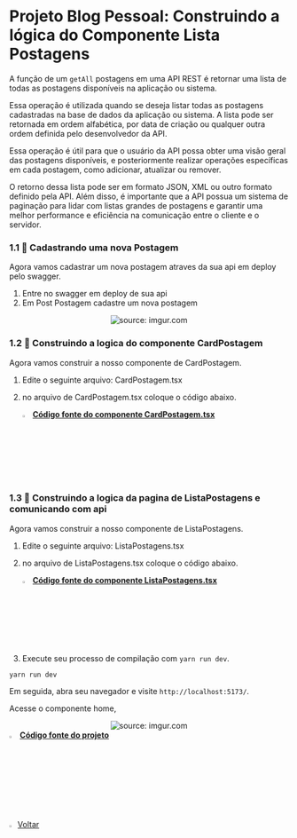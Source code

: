 ﻿<h1>Projeto Blog Pessoal: Construindo a lógica do Componente Lista Postagens</h1>

A função de um `getAll` postagens em uma API REST é retornar uma lista de todas as postagens disponíveis na aplicação ou sistema.

Essa operação é utilizada quando se deseja listar todas as postagens cadastradas na base de dados da aplicação ou sistema. A lista pode ser retornada em ordem alfabética, por data de criação ou qualquer outra ordem definida pelo desenvolvedor da API.

Essa operação é útil para que o usuário da API possa obter uma visão geral das postagens disponíveis, e posteriormente realizar operações específicas em cada postagem, como adicionar, atualizar ou remover.

O retorno dessa lista pode ser em formato JSON, XML ou outro formato definido pela API. Além disso, é importante que a API possua um sistema de paginação para lidar com listas grandes de postagens e garantir uma melhor performance e eficiência na comunicação entre o cliente e o servidor.

<h3>1.1 👣 Cadastrando uma nova Postagem </h3>

Agora vamos cadastrar um nova postagem atraves da sua api em deploy pelo swagger.

1. Entre no swagger em deploy de sua api
2. Em Post Postagem cadastre um nova postagem

<div align="center"><img src="https://i.imgur.com/2aQE6hQ.png" title="source: imgur.com" /></div>

<h3>1.2 👣 Construindo a logica do componente CardPostagem </h3>

Agora vamos construir a nosso componente de CardPostagem.

1. Edite o seguinte arquivo: CardPostagem.tsx

2. no arquivo de CardPostagem.tsx coloque o código abaixo.

   <div align="left"><img src="https://i.imgur.com/JACNZiR.png" title="source: imgur.com" width="3%"/> <a href="https://github.com/LucasCapSilva/blog-pessoal-react-2023/blob/card-postagem-logica/src/components/postagens/cardPostagem/CardPostagem.tsx" target="_blank"><b>Código fonte do componente CardPostagem.tsx</b></a> 

<h3>1.3 👣 Construindo a logica da pagina de ListaPostagens e comunicando com api  </h3>

Agora vamos construir a nosso componente de ListaPostagens.

1. Edite o seguinte arquivo: ListaPostagens.tsx

2. no arquivo de ListaPostagens.tsx coloque o código abaixo.

   <div align="left"><img src="https://i.imgur.com/JACNZiR.png" title="source: imgur.com" width="3%"/> <a href="https://github.com/LucasCapSilva/blog-pessoal-react-2023/blob/card-postagem-logica/src/components/postagens/listaPostagens/ListaPostagens.tsx" target="_blank"><b>Código fonte do componente ListaPostagens.tsx</b></a> 

3. Execute seu processo de compilação com `yarn run dev`.

```
yarn run dev
```

Em seguida, abra seu navegador e visite `http://localhost:5173/`. 

Acesse o componente home,

<div align="center"><img src="https://i.imgur.com/VUkyprw.png" title="source: imgur.com" /></div>

<div align="left"><img src="https://i.imgur.com/JACNZiR.png" title="source: imgur.com" width="3%"/> <a href="https://github.com/LucasCapSilva/blog-pessoal-react-2023/tree/card-postagem-logica" target="_blank"><b>Código fonte do projeto</b></a></div>

<br />

<br />

<div align="left"><a href="README.md"><img src="https://i.imgur.com/XMgF3gl.png" title="source: imgur.com" width="3%"/>Voltar</a></div>

